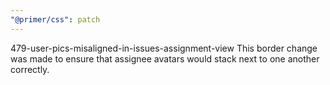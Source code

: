 ```yaml
---
"@primer/css": patch
---
```


479-user-pics-misaligned-in-issues-assignment-view
This border change was made to ensure that assignee avatars would stack next to one another correctly.
